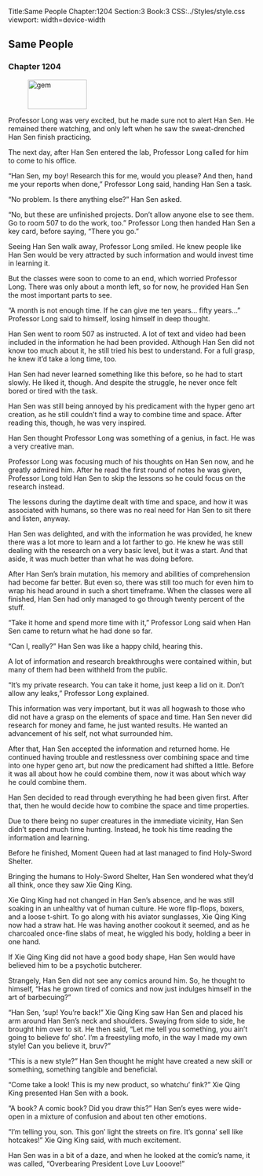 Title:Same People 
Chapter:1204 
Section:3 
Book:3 
CSS:../Styles/style.css 
viewport: width=device-width
  
## Same People
### Chapter 1204 
<figure>
	<img src="../Images/gem.gif" alt="gem" id="gem" width="120" height="60" />
</figure>
  

  
  Professor Long was very excited, but he made sure not to alert Han Sen. He remained there watching, and only left when he saw the sweat-drenched Han Sen finish practicing.

The next day, after Han Sen entered the lab, Professor Long called for him to come to his office.

“Han Sen, my boy! Research this for me, would you please? And then, hand me your reports when done,” Professor Long said, handing Han Sen a task.

“No problem. Is there anything else?” Han Sen asked.

“No, but these are unfinished projects. Don’t allow anyone else to see them. Go to room 507 to do the work, too.” Professor Long then handed Han Sen a key card, before saying, “There you go.”

Seeing Han Sen walk away, Professor Long smiled. He knew people like Han Sen would be very attracted by such information and would invest time in learning it.

But the classes were soon to come to an end, which worried Professor Long. There was only about a month left, so for now, he provided Han Sen the most important parts to see.

“A month is not enough time. If he can give me ten years… fifty years…” Professor Long said to himself, losing himself in deep thought.

Han Sen went to room 507 as instructed. A lot of text and video had been included in the information he had been provided. Although Han Sen did not know too much about it, he still tried his best to understand. For a full grasp, he knew it’d take a long time, too.

Han Sen had never learned something like this before, so he had to start slowly. He liked it, though. And despite the struggle, he never once felt bored or tired with the task.

Han Sen was still being annoyed by his predicament with the hyper geno art creation, as he still couldn’t find a way to combine time and space. After reading this, though, he was very inspired.

Han Sen thought Professor Long was something of a genius, in fact. He was a very creative man.

Professor Long was focusing much of his thoughts on Han Sen now, and he greatly admired him. After he read the first round of notes he was given, Professor Long told Han Sen to skip the lessons so he could focus on the research instead.

The lessons during the daytime dealt with time and space, and how it was associated with humans, so there was no real need for Han Sen to sit there and listen, anyway.

Han Sen was delighted, and with the information he was provided, he knew there was a lot more to learn and a lot farther to go. He knew he was still dealing with the research on a very basic level, but it was a start. And that aside, it was much better than what he was doing before.

After Han Sen’s brain mutation, his memory and abilities of comprehension had become far better. But even so, there was still too much for even him to wrap his head around in such a short timeframe. When the classes were all finished, Han Sen had only managed to go through twenty percent of the stuff.

“Take it home and spend more time with it,” Professor Long said when Han Sen came to return what he had done so far.

“Can I, really?” Han Sen was like a happy child, hearing this.

A lot of information and research breakthroughs were contained within, but many of them had been withheld from the public.

“It’s my private research. You can take it home, just keep a lid on it. Don’t allow any leaks,” Professor Long explained.

This information was very important, but it was all hogwash to those who did not have a grasp on the elements of space and time. Han Sen never did research for money and fame, he just wanted results. He wanted an advancement of his self, not what surrounded him.

After that, Han Sen accepted the information and returned home. He continued having trouble and restlessness over combining space and time into one hyper geno art, but now the predicament had shifted a little. Before it was all about how he could combine them, now it was about which way he could combine them.

Han Sen decided to read through everything he had been given first. After that, then he would decide how to combine the space and time properties.

Due to there being no super creatures in the immediate vicinity, Han Sen didn’t spend much time hunting. Instead, he took his time reading the information and learning.

Before he finished, Moment Queen had at last managed to find Holy-Sword Shelter.

Bringing the humans to Holy-Sword Shelter, Han Sen wondered what they’d all think, once they saw Xie Qing King.

Xie Qing King had not changed in Han Sen’s absence, and he was still soaking in an unhealthy vat of human culture. He wore flip-flops, boxers, and a loose t-shirt. To go along with his aviator sunglasses, Xie Qing King now had a straw hat. He was having another cookout it seemed, and as he charcoaled once-fine slabs of meat, he wiggled his body, holding a beer in one hand.

If Xie Qing King did not have a good body shape, Han Sen would have believed him to be a psychotic butcherer.

Strangely, Han Sen did not see any comics around him. So, he thought to himself, “Has he grown tired of comics and now just indulges himself in the art of barbecuing?”

“Han Sen, ‘sup! You’re back!” Xie Qing King saw Han Sen and placed his arm around Han Sen’s neck and shoulders. Swaying from side to side, he brought him over to sit. He then said, “Let me tell you something, you ain’t going to believe fo’ sho’. I’m a freestyling mofo, in the way I made my own style! Can you believe it, bruv?”

“This is a new style?” Han Sen thought he might have created a new skill or something, something tangible and beneficial.

“Come take a look! This is my new product, so whatchu’ fink?” Xie Qing King presented Han Sen with a book.

“A book? A comic book? Did you draw this?” Han Sen’s eyes were wide-open in a mixture of confusion and about ten other emotions.

“I’m telling you, son. This gon’ light the streets on fire. It’s gonna’ sell like hotcakes!” Xie Qing King said, with much excitement.

Han Sen was in a bit of a daze, and when he looked at the comic’s name, it was called, “Overbearing President Love Luv Looove!”
